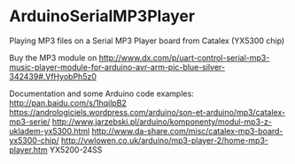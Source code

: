 # ArduinoSerialMP3Player
Playing MP3 files on a Serial MP3 Player board from Catalex (YX5300 chip)

Buy the MP3 module on http://www.dx.com/p/uart-control-serial-mp3-music-player-module-for-arduino-avr-arm-pic-blue-silver-342439#.VfHyobPh5z0 


Documentation and some Arduino code examples:
 http://pan.baidu.com/s/1hqilpB2
 https://andrologiciels.wordpress.com/arduino/son-et-arduino/mp3/catalex-mp3-serie/
 http://www.jarzebski.pl/arduino/komponenty/modul-mp3-z-ukladem-yx5300.html
 http://www.da-share.com/misc/catalex-mp3-board-yx5300-chip/
 http://vwlowen.co.uk/arduino/mp3-player-2/home-mp3-player.htm YX5200-24SS

